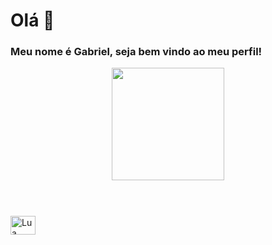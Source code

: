 # Olá 👋
### Meu nome é Gabriel, seja bem vindo ao meu perfil!

<div align="center">
  <a href="https://github.com/gabrielhuervo">
  <img height="180em" src="https://github-readme-stats.vercel.app/api?username=gabrielhuervo&show_icons=true&theme=midnight-purple&include_all_commits=true&count_private=true"/>
</div>
</br>

### 
<div style="display: inline_block"><br>
  <img align="center" alt="Lua" height="30" width="40" src="https://cdn.jsdelivr.net/gh/devicons/devicon/icons/lua/lua-original.svg">
</div>
